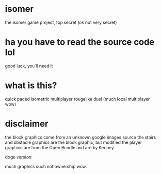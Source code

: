 isomer
======

the isomer game project, top secret (ok not very secret)

ha you have to read the source code lol
======

good luck, you'll need it

what is this?
=====

quick paced isometric multiplayer rougelike duel (much local multiplayer wow)

disclaimer
=

the block graphics come from an unknown google images source
the stairs and obstacle graphics are the block graphic, but modified
the player graphics are from the Open Bundle and are by Kenney

doge version:

much graphics
such not ownership
wow.

